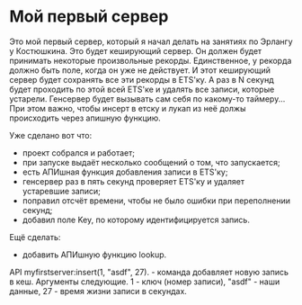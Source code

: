 Мой первый сервер
=================
Это мой первый сервер, который я начал делать на занятиях по Эрлангу у Костюшкина. Это будет кеширующий сервер. Он должен будет принимать некоторые произвольные рекорды. Единственное, у рекорда должно быть поле, когда он уже не действует. И этот кеширующий сервер будет сохранять все эти рекорды в ETS'ку. А раз в N секунд будет проходить по этой всей ETS'ке и удалять все записи, которые устарели.
Генсервер будет вызывать сам себя по какому-то таймеру...
При этом важно, чтобы инсерт в етску и лукап из неё должы происходить через апишную функцию.

Уже сделано вот что:
- проект собрался и работает;
- при запуске выдаёт несколько сообщений о том, что запускается;
- есть АПИшная функция добавления записи в ETS'ку;
- генсервер раз в пять секунд проверяет ETS'ку и удаляет устаревшие записи;
- поправил отсчёт времени, чтобы не было ошибки при переполнении секунд;
- добавил поле Key, по которому идентифицируется запись.

Ещё сделать:
- добавить АПИшную функцию lookup.

API
myfirstserver:insert(1, "asdf", 27). - команда добавляет новую запись в кеш. Аргументы следующие. 1 - ключ (номер записи), "asdf" - наши данные, 27 - время жизни записи в секундах.
